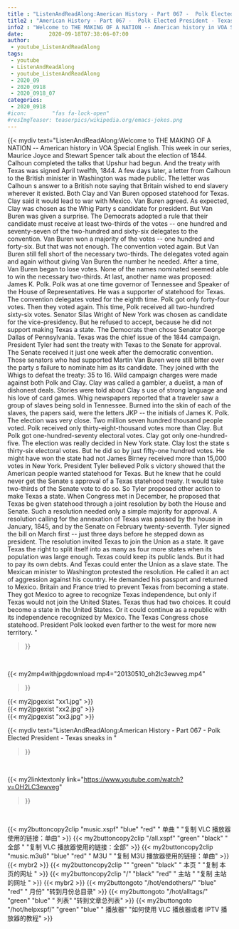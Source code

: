 ```yaml
---
title : "ListenAndReadAlong:American History - Part 067 -  Polk Elected President - Texas sneaks in "
title2 : "American History - Part 067 -  Polk Elected President - Texas sneaks in "
info2 : "Welcome to THE MAKING OF A NATION -- American history in VOA Special English. This week in our series, Maurice Joyce and Stewart Spencer talk about the election of 1844. Calhoun completed the talks that Upshur had begun. And the treaty with Texas was signed April twelfth, 1844. A few days later, a letter from Calhoun to the British minister in Washington was made public. The letter was Calhoun s answer to a British note saying that Britain wished to end slavery wherever it existed. Both Clay and Van Buren opposed statehood for Texas. Clay said it would lead to war with Mexico. Van Buren agreed. As expected, Clay was chosen as the Whig Party s candidate for president. But Van Buren was given a surprise. The Democrats adopted a rule that their candidate must receive at least two-thirds of the votes -- one hundred and seventy-seven of the two-hundred and sixty-six delegates to the convention. Van Buren won a majority of the votes -- one hundred and forty-six. But that was not enough. The convention voted again. But Van Buren still fell short of the necessary two-thirds. The delegates voted again and again without giving Van Buren the number he needed. After a time, Van Buren began to lose votes. None of the names nominated seemed able to win the necessary two-thirds. At last, another name was proposed: James K. Polk. Polk was at one time governor of Tennessee and Speaker of the House of Representatives. He was a supporter of statehood for Texas. The convention delegates voted for the eighth time. Polk got only forty-four votes. Then they voted again. This time, Polk received all two-hundred sixty-six votes. Senator Silas Wright of New York was chosen as candidate for the vice-presidency. But he refused to accept, because he did not support making Texas a state. The Democrats then chose Senator George Dallas of Pennsylvania. Texas was the chief issue of the 1844 campaign. President Tyler had sent the treaty with Texas to the Senate for approval. The Senate received it just one week after the democratic convention. Those senators who had supported Martin Van Buren were still bitter over the party s failure to nominate him as its candidate. They joined with the Whigs to defeat the treaty: 35 to 16. Wild campaign charges were made against both Polk and Clay. Clay was called a gambler, a duelist, a man of dishonest deals. Stories were told about Clay s use of strong language and his love of card games. Whig newspapers reported that a traveler saw a group of slaves being sold in Tennessee. Burned into the skin of each of the slaves, the papers said, were the letters JKP -- the initials of James K. Polk. The election was very close. Two million seven hundred thousand people voted. Polk received only thirty-eight-thousand votes more than Clay. But Polk got one-hundred-seventy electoral votes. Clay got only one-hundred-five. The election was really decided in New York state. Clay lost the state s thirty-six electoral votes. But he did so by just fifty-one hundred votes. He might have won the state had not James Birney received more than 15,000 votes in New York. President Tyler believed Polk s victory showed that the American people wanted statehood for Texas. But he knew that he could never get the Senate s approval of a Texas statehood treaty. It would take two-thirds of the Senate vote to do so. So Tyler proposed other action to make Texas a state. When Congress met in December, he proposed that Texas be given statehood through a joint resolution by both the House and Senate. Such a resolution needed only a simple majority for approval. A resolution calling for the annexation of Texas was passed by the house in January, 1845, and by the Senate on February twenty-seventh. Tyler signed the bill on March first -- just three days before he stepped down as president. The resolution invited Texas to join the Union as a state. It gave Texas the right to split itself into as many as four more states when its population was large enough. Texas could keep its public lands. But it had to pay its own debts. And Texas could enter the Union as a slave state. The Mexican minister to Washington protested the resolution. He called it an act of aggression against his country. He demanded his passport and returned to Mexico. Britain and France tried to prevent Texas from becoming a state. They got Mexico to agree to recognize Texas independence, but only if Texas would not join the United States. Texas thus had two choices. It could become a state in the United States. Or it could continue as a republic with its independence recognized by Mexico. The Texas Congress chose statehood. President Polk looked even farther to the west for more new territory. "
date:        2020-09-18T07:38:06-07:00
author:
 - youtube_ListenAndReadAlong
tags:
 - youtube
 - ListenAndReadAlong
 - youtube_ListenAndReadAlong
 - 2020_09
 - 2020_0918
 - 2020_0918_07
categories:
 - 2020_0918
#icon:        "fas fa-lock-open"
#resImgTeaser: teaserpics/wikipedia.org/emacs-jokes.png
---
```


{{< mydiv text="ListenAndReadAlong:Welcome to THE MAKING OF A NATION -- American history in VOA Special English. This week in our series, Maurice Joyce and Stewart Spencer talk about the election of 1844. Calhoun completed the talks that Upshur had begun. And the treaty with Texas was signed April twelfth, 1844. A few days later, a letter from Calhoun to the British minister in Washington was made public. The letter was Calhoun s answer to a British note saying that Britain wished to end slavery wherever it existed. Both Clay and Van Buren opposed statehood for Texas. Clay said it would lead to war with Mexico. Van Buren agreed. As expected, Clay was chosen as the Whig Party s candidate for president. But Van Buren was given a surprise. The Democrats adopted a rule that their candidate must receive at least two-thirds of the votes -- one hundred and seventy-seven of the two-hundred and sixty-six delegates to the convention. Van Buren won a majority of the votes -- one hundred and forty-six. But that was not enough. The convention voted again. But Van Buren still fell short of the necessary two-thirds. The delegates voted again and again without giving Van Buren the number he needed. After a time, Van Buren began to lose votes. None of the names nominated seemed able to win the necessary two-thirds. At last, another name was proposed: James K. Polk. Polk was at one time governor of Tennessee and Speaker of the House of Representatives. He was a supporter of statehood for Texas. The convention delegates voted for the eighth time. Polk got only forty-four votes. Then they voted again. This time, Polk received all two-hundred sixty-six votes. Senator Silas Wright of New York was chosen as candidate for the vice-presidency. But he refused to accept, because he did not support making Texas a state. The Democrats then chose Senator George Dallas of Pennsylvania. Texas was the chief issue of the 1844 campaign. President Tyler had sent the treaty with Texas to the Senate for approval. The Senate received it just one week after the democratic convention. Those senators who had supported Martin Van Buren were still bitter over the party s failure to nominate him as its candidate. They joined with the Whigs to defeat the treaty: 35 to 16. Wild campaign charges were made against both Polk and Clay. Clay was called a gambler, a duelist, a man of dishonest deals. Stories were told about Clay s use of strong language and his love of card games. Whig newspapers reported that a traveler saw a group of slaves being sold in Tennessee. Burned into the skin of each of the slaves, the papers said, were the letters JKP -- the initials of James K. Polk. The election was very close. Two million seven hundred thousand people voted. Polk received only thirty-eight-thousand votes more than Clay. But Polk got one-hundred-seventy electoral votes. Clay got only one-hundred-five. The election was really decided in New York state. Clay lost the state s thirty-six electoral votes. But he did so by just fifty-one hundred votes. He might have won the state had not James Birney received more than 15,000 votes in New York. President Tyler believed Polk s victory showed that the American people wanted statehood for Texas. But he knew that he could never get the Senate s approval of a Texas statehood treaty. It would take two-thirds of the Senate vote to do so. So Tyler proposed other action to make Texas a state. When Congress met in December, he proposed that Texas be given statehood through a joint resolution by both the House and Senate. Such a resolution needed only a simple majority for approval. A resolution calling for the annexation of Texas was passed by the house in January, 1845, and by the Senate on February twenty-seventh. Tyler signed the bill on March first -- just three days before he stepped down as president. The resolution invited Texas to join the Union as a state. It gave Texas the right to split itself into as many as four more states when its population was large enough. Texas could keep its public lands. But it had to pay its own debts. And Texas could enter the Union as a slave state. The Mexican minister to Washington protested the resolution. He called it an act of aggression against his country. He demanded his passport and returned to Mexico. Britain and France tried to prevent Texas from becoming a state. They got Mexico to agree to recognize Texas independence, but only if Texas would not join the United States. Texas thus had two choices. It could become a state in the United States. Or it could continue as a republic with its independence recognized by Mexico. The Texas Congress chose statehood. President Polk looked even farther to the west for more new territory. "
>}}
<br>


{{< my2mp4withjpgdownload mp4="20130510_oh2lc3ewveg.mp4"
>}}

{{< my2jpgexist "xx1.jpg" >}}<br>
{{< my2jpgexist "xx2.jpg" >}}<br>
{{< my2jpgexist "xx3.jpg" >}}<br>



{{< mydiv text="ListenAndReadAlong:American History - Part 067 -  Polk Elected President - Texas sneaks in "
>}}
<br>

{{< my2linktextonly link="https://www.youtube.com/watch?v=OH2LC3ewveg"
>}}


<br>

{{< my2buttoncopy2clip "music.xspf"        "blue"   "red"    " 单曲 "  "复制 VLC 播放器使用的链接：单曲" >}} {{< my2buttoncopy2clip "/all.xspf"         "green"  "black"  " 全部 "  "复制 VLC 播放器使用的链接：全部" >}} {{< my2buttoncopy2clip "music.m3u8"        "blue"   "red"    " M3U  "    "复制 M3U 播放器使用的链接：单曲" >}} {{< mybr2 >}} {{< my2buttoncopy2clip ""                  "green"  "black"  " 本页 "    "复制 本页的网址 " >}} {{< my2buttoncopy2clip "/"                 "black"  "red"    " 主站 "    "复制 主站的网址 " >}} {{< mybr2 >}} {{< my2buttongoto      "/hot/endothers/"   "blue"   "red"    " 月份"   "转到月份总目录" >}} {{< my2buttongoto      "/hot/alltags/"     "green"  "blue"   " 列表"   "转到文章总列表" >}} {{< my2buttongoto      "/hot/helpxspf/"    "green"  "blue"   " 播放器" "如何使用 VLC 播放器或者 IPTV 播放器的教程" >}} 
